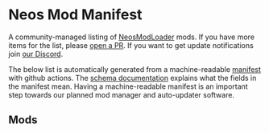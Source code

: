 # Neos Mod Manifest

A community-managed listing of [NeosModLoader](https://github.com/zkxs/NeosModLoader) mods. If you have more items for the list, please [open a PR](docs/submission-tutorial.md). If you want to get update notifications join [our Discord](https://discord.gg/vCDJK9xyvm).

The below list is automatically generated from a machine-readable [manifest](manifest.json) with github actions. The [schema documentation](docs/schema.md) explains what the fields in the manifest mean. Having a machine-readable manifest is an important step towards our planned mod manager and auto-updater software.

## Mods
